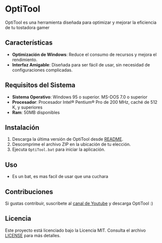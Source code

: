 # OptiTool

OptiTool es una herramienta diseñada para optimizar y mejorar la eficiencia de tu tostadora gamer 

## Características

- **Optimización de Windows**: Reduce el consumo de recursos y mejora el rendimiento.
- **Interfaz Amigable**: Diseñada para ser fácil de usar, sin necesidad de configuraciones complicadas.

## Requisitos del Sistema

- **Sistema Operativo**: Windows 95 o superior. MS-DOS 7.0 o superior
- **Procesador**: Procesador Intel® Pentium® Pro de 200 MHz, caché de 512 K, y superiores
- **Ram**: 50MB disponibles

## Instalación

1. Descarga la última versión de OptiTool desde [README](https://github.com/OptiStudioXD/OptiTool/blob/main/README.md).
2. Descomprime el archivo ZIP en la ubicación de tu elección.
3. Ejecuta `OptiTool.bat` para iniciar la aplicación.

## Uso

- Es un bat, es mas facil de usar que una cuchara

## Contribuciones

Si gustas contribuir, suscribete al [canal de Youtube](https://www.youtube.com/channel/UCwPlfaBfRgrAqPe8rZZmQew/)
y descarga OptiTool :)

## Licencia

Este proyecto está licenciado bajo la Licencia MIT. Consulta el archivo [LICENSE](LICENSE) para más detalles.
